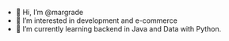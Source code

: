 - 👋 Hi, I’m @margrade
- 👀 I’m interested in development and e-commerce
- 🌱 I’m currently learning backend in Java and Data with Python.


<!---
margrade/margrade is a ✨ special ✨ repository because its `README.md` (this file) appears on your GitHub profile.
You can click the Preview link to take a look at your changes.
--->
